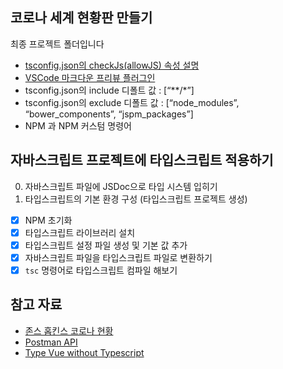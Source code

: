 ## 코로나 세계 현황판 만들기

최종 프로젝트 폴더입니다

- [tsconfig.json의 checkJs(allowJS) 속성 설명](https://www.typescriptlang.org/tsconfig#checkJs)
- [VSCode 마크다운 프리뷰 플러그인](https://marketplace.visualstudio.com/items?itemName=shd101wyy.markdown-preview-enhanced)
- tsconfig.json의 include 디폴트 값 : [“**/*”]
- tsconfig.json의 exclude 디폴트 값 : [“node_modules”, “bower_components”, “jspm_packages”]
- NPM 과 NPM 커스텀 명령어

## 자바스크립트 프로젝트에 타입스크립트 적용하기

0. 자바스크립트 파일에 JSDoc으로 타입 시스템 입히기
1. 타입스크립트의 기본 환경 구성 (타입스크립트 프로젝트 생성)

- [x] NPM 초기화
- [x] 타입스크립트 라이브러리 설치
- [x] 타입스크립트 설정 파일 생성 및 기본 값 추가
- [x] 자바스크립트 파일을 타입스크립트 파일로 변환하기
- [x] `tsc` 명령어로 타입스크립트 컴파일 해보기

## 참고 자료

- [존스 홉킨스 코로나 현황](https://www.arcgis.com/apps/opsdashboard/index.html#/bda7594740fd40299423467b48e9ecf6)
- [Postman API](https://documenter.getpostman.com/view/10808728/SzS8rjbc?version=latest#27454960-ea1c-4b91-a0b6-0468bb4e6712)
- [Type Vue without Typescript](https://blog.usejournal.com/type-vue-without-typescript-b2b49210f0b)

